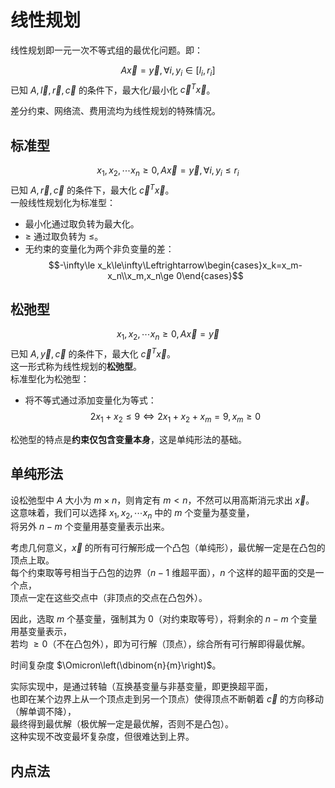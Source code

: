 # 线性规划
线性规划即一元一次不等式组的最优化问题。即：

$$A\vec{x}=\vec{y},\forall i,y_i\in[l_i,r_i]$$
已知 $A,\vec{l},\vec{r},\vec{c}$ 的条件下，最大化/最小化 $\vec{c}^T\vec{x}$。

差分约束、网络流、费用流均为线性规划的特殊情况。
## 标准型
$$x_1,x_2,\cdots x_n\ge 0,A\vec{x}=\vec{y},\forall i,y_i\le r_i$$
已知 $A,\vec{r},\vec{c}$ 的条件下，最大化 $\vec{c}^T\vec{x}$。  
一般线性规划化为标准型：
- 最小化通过取负转为最大化。 
- $\ge$ 通过取负转为 $\le$。
- 无约束的变量化为两个非负变量的差：
  $$-\infty\le x_k\le\infty\Leftrightarrow\begin{cases}x_k=x_m-x_n\\x_m,x_n\ge 0\end{cases}$$
## 松弛型
$$x_1,x_2,\cdots x_n\ge 0,A\vec{x}=\vec{y}$$
已知 $A,\vec{y},\vec{c}$ 的条件下，最大化 $\vec{c}^T\vec{x}$。  
这一形式称为线性规划的**松弛型**。  
标准型化为松弛型：
- 将不等式通过添加变量化为等式：
  $$2x_1+x_2\le 9\Leftrightarrow 2x_1+x_2+x_m=9,x_m\ge 0$$

松弛型的特点是**约束仅包含变量本身**，这是单纯形法的基础。

## 单纯形法
设松弛型中 $A$ 大小为 $m\times n$，则肯定有 $m<n$，不然可以用高斯消元求出 $\vec{x}$。  
这意味着，我们可以选择 $x_1,x_2,\cdots x_n$ 中的 $m$ 个变量为基变量，  
将另外 $n-m$ 个变量用基变量表示出来。

考虑几何意义，$\vec{x}$ 的所有可行解形成一个凸包（单纯形），最优解一定是在凸包的顶点上取。  
每个约束取等号相当于凸包的边界（$n-1$ 维超平面），$n$ 个这样的超平面的交是一个点，  
顶点一定在这些交点中（非顶点的交点在凸包外）。

因此，选取 $m$ 个基变量，强制其为 $0$（对约束取等号），将剩余的 $n-m$ 个变量用基变量表示，  
若均 $\ge 0$（不在凸包外），即为可行解（顶点），综合所有可行解即得最优解。

时间复杂度 $\Omicron\left(\dbinom{n}{m}\right)$。

实际实现中，是通过转轴（互换基变量与非基变量，即更换超平面，  
也即在某个边界上从一个顶点走到另一个顶点）使得顶点不断朝着 $\vec{c}$ 的方向移动（解单调不降），  
最终得到最优解（极优解一定是最优解，否则不是凸包）。  
这种实现不改变最坏复杂度，但很难达到上界。 

## 内点法
```cpp

```

